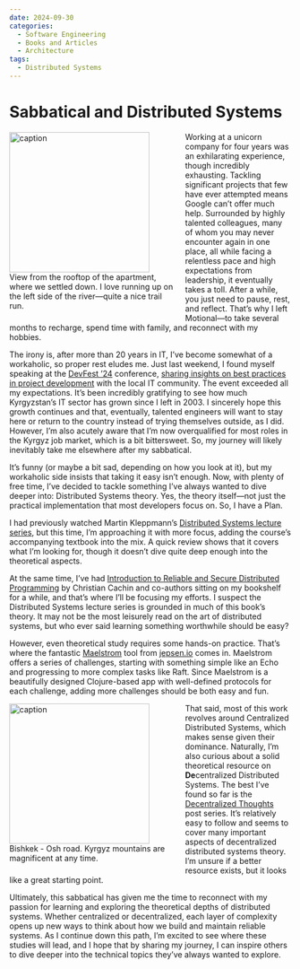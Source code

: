 ```yaml
---
date: 2024-09-30
categories:
  - Software Engineering
  - Books and Articles
  - Architecture
tags:
  - Distributed Systems
---
```

# Sabbatical and Distributed Systems

<figure style="float: left; width: 300px; margin: 0 1em 1em 0;" markdown>
  <a href="https://sysdev.me/wp-content/uploads/2024/09/1-scaled.jpeg" target="_blank">
    <img src="https://sysdev.me/wp-content/uploads/2024/09/1-scaled.jpeg" alt="caption" width="250">
  </a>
  <figcaption>
    View from the rooftop of the apartment, where we settled down. I love running up on the left side of the river—quite a nice trail run.
  </figcaption>
</figure>

Working at a unicorn company for four years was an exhilarating experience, though incredibly exhausting. Tackling significant projects that few have ever attempted means Google can’t offer much help. Surrounded by highly talented colleagues, many of whom you may never encounter again in one place, all while facing a relentless pace and high expectations from leadership, it eventually takes a toll. After a while, you just need to pause, rest, and reflect. That’s why I left Motional—to take several months to recharge, spend time with family, and reconnect with my hobbies.

The irony is, after more than 20 years in IT, I’ve become somewhat of a workaholic, so proper rest eludes me. Just last weekend, I found myself speaking at the [DevFest ’24](https://www.linkedin.com/posts/gdg-bishkek_объявляем-спикеров-devfest-2024-с-радостью-activity-7237857767137435651-DpTq/) conference, [sharing insights on best practices in project development](https://docs.google.com/presentation/d/1eusLUNpu1eOugbAPnrL0eoVA1P-U6U0SINnCTSBOkQg/edit) with the local IT community. The event exceeded all my expectations. It’s been incredibly gratifying to see how much Kyrgyzstan’s IT sector has grown since I left in 2003. I sincerely hope this growth continues and that, eventually, talented engineers will want to stay here or return to the country instead of trying themselves outside, as I did. However, I’m also acutely aware that I’m now overqualified for most roles in the Kyrgyz job market, which is a bit bittersweet. So, my journey will likely inevitably take me elsewhere after my sabbatical.

It’s funny (or maybe a bit sad, depending on how you look at it), but my workaholic side insists that taking it easy isn’t enough. Now, with plenty of free time, I’ve decided to tackle something I’ve always wanted to dive deeper into: Distributed Systems theory. Yes, the theory itself—not just the practical implementation that most developers focus on. So, I have a Plan.
<!-- more -->
I had previously watched Martin Kleppmann’s [Distributed Systems lecture series](https://www.youtube.com/playlist?list=PLeKd45zvjcDFUEv_ohr_HdUFe97RItdiB), but this time, I’m approaching it with more focus, adding the course’s accompanying textbook into the mix. A quick review shows that it covers what I’m looking for, though it doesn’t dive quite deep enough into the theoretical aspects.

At the same time, I’ve had [Introduction to Reliable and Secure Distributed Programming](https://www.goodreads.com/book/show/10064443-introduction-to-reliable-and-secure-distributed-programming) by Christian Cachin and co-authors sitting on my bookshelf for a while, and that’s where I’ll be focusing my efforts. I suspect the Distributed Systems lecture series is grounded in much of this book’s theory. It may not be the most leisurely read on the art of distributed systems, but who ever said learning something worthwhile should be easy?

However, even theoretical study requires some hands-on practice. That’s where the fantastic [Maelstrom](https://github.com/jepsen-io/maelstrom) tool from [jepsen.io](https://jepsen.io) comes in. Maelstrom offers a series of challenges, starting with something simple like an Echo and progressing to more complex tasks like Raft. Since Maelstrom is a beautifully designed Clojure-based app with well-defined protocols for each challenge, adding more challenges should be both easy and fun.


<figure style="float: left; width: 300px; margin: 0 1em 1em 0;" markdown>
  <a href="https://sysdev.me/wp-content/uploads/2024/09/1-1.jpeg" target="_blank">
    <img src="https://sysdev.me/wp-content/uploads/2024/09/1-1.jpeg" alt="caption" width="250">
  </a>
  <figcaption>
    Bishkek - Osh road. Kyrgyz mountains are magnificent at any time.
  </figcaption>
</figure>

That said, most of this work revolves around Centralized Distributed Systems, which makes sense given their dominance. Naturally, I’m also curious about a solid theoretical resource on **De**centralized Distributed Systems. The best I’ve found so far is the [Decentralized Thoughts](https://decentralizedthoughts.github.io) post series. It’s relatively easy to follow and seems to cover many important aspects of decentralized distributed systems theory. I’m unsure if a better resource exists, but it looks like a great starting point.

Ultimately, this sabbatical has given me the time to reconnect with my passion for learning and exploring the theoretical depths of distributed systems. Whether centralized or decentralized, each layer of complexity opens up new ways to think about how we build and maintain reliable systems. As I continue down this path, I’m excited to see where these studies will lead, and I hope that by sharing my journey, I can inspire others to dive deeper into the technical topics they’ve always wanted to explore.
